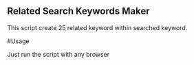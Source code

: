 ## Related Search Keywords Maker

This script create 25 related keyword within searched keyword. 

#Usage

Just run the script with any browser
